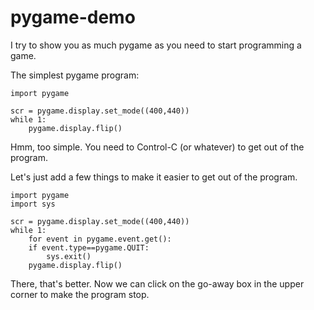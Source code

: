 pygame-demo
===========

I try to show you as much pygame as you need to start programming a game.

The simplest pygame program:

    import pygame

    scr = pygame.display.set_mode((400,440))
    while 1:
        pygame.display.flip()
        
Hmm, too simple. You need to Control-C (or whatever) to get out of the program.

Let's just add a few things to make it easier to get out of the program.

    import pygame
    import sys

    scr = pygame.display.set_mode((400,440))
    while 1:
        for event in pygame.event.get():
        if event.type==pygame.QUIT:
            sys.exit()
        pygame.display.flip()
        
There, that's better. Now we can click on the go-away box in the upper corner
to make the program stop.
